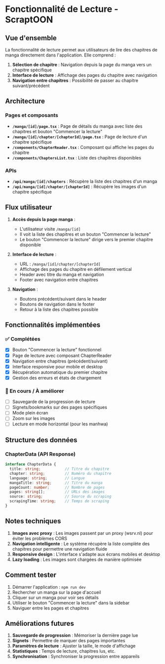 # Fonctionnalité de Lecture - ScraptOON

## Vue d'ensemble

La fonctionnalité de lecture permet aux utilisateurs de lire des chapitres de manga directement dans l'application. Elle comprend :

1. **Sélection de chapitre** : Navigation depuis la page du manga vers un chapitre spécifique
2. **Interface de lecture** : Affichage des pages du chapitre avec navigation
3. **Navigation entre chapitres** : Possibilité de passer au chapitre suivant/précédent

## Architecture

### Pages et composants

- **`/manga/[id]/page.tsx`** : Page de détails du manga avec liste des chapitres et bouton "Commencer la lecture"
- **`/manga/[id]/chapter/[chapterId]/page.tsx`** : Page de lecture d'un chapitre spécifique
- **`/components/ChapterReader.tsx`** : Composant qui affiche les pages du chapitre
- **`/components/ChaptersList.tsx`** : Liste des chapitres disponibles

### APIs

- **`/api/manga/[id]/chapters`** : Récupère la liste des chapitres d'un manga
- **`/api/manga/[id]/chapter/[chapterId]`** : Récupère les images d'un chapitre spécifique

## Flux utilisateur

1. **Accès depuis la page manga** :
   - L'utilisateur visite `/manga/[id]`
   - Il voit la liste des chapitres et un bouton "Commencer la lecture"
   - Le bouton "Commencer la lecture" dirige vers le premier chapitre disponible

2. **Interface de lecture** :
   - URL : `/manga/[id]/chapter/[chapterId]`
   - Affichage des pages du chapitre en défilement vertical
   - Header avec titre du manga et navigation
   - Footer avec navigation entre chapitres

3. **Navigation** :
   - Boutons précédent/suivant dans le header
   - Boutons de navigation dans le footer
   - Retour à la liste des chapitres possible

## Fonctionnalités implémentées

### ✅ Complétées
- [x] Bouton "Commencer la lecture" fonctionnel
- [x] Page de lecture avec composant ChapterReader
- [x] Navigation entre chapitres (précédent/suivant)
- [x] Interface responsive pour mobile et desktop
- [x] Récupération automatique du premier chapitre
- [x] Gestion des erreurs et états de chargement

### 🔄 En cours / À améliorer
- [ ] Sauvegarde de la progression de lecture
- [ ] Signets/bookmarks sur des pages spécifiques
- [ ] Mode plein écran
- [ ] Zoom sur les images
- [ ] Lecture en mode horizontal (pour les manhwa)

## Structure des données

### ChapterData (API Response)
```typescript
interface ChapterData {
  title: string;           // Titre du chapitre
  chapter: string;         // Numéro du chapitre
  language: string;        // Langue
  mangaTitle: string;      // Titre du manga
  pageCount: number;       // Nombre de pages
  pages: string[];         // URLs des images
  source: string;          // Source du scraping
  scrapingTime: string;    // Temps de scraping
}
```

## Notes techniques

1. **Images avec proxy** : Les images passent par un proxy (wsrv.nl) pour éviter les problèmes CORS
2. **Navigation intelligente** : Le système récupère la liste complète des chapitres pour permettre une navigation fluide
3. **Responsive design** : L'interface s'adapte aux écrans mobiles et desktop
4. **Lazy loading** : Les images sont chargées de manière optimisée

## Comment tester

1. Démarrer l'application : `npm run dev`
2. Rechercher un manga sur la page d'accueil
3. Cliquer sur un manga pour voir ses détails
4. Utiliser le bouton "Commencer la lecture" dans la sidebar
5. Naviguer entre les pages et chapitres

## Améliorations futures

1. **Sauvegarde de progression** : Mémoriser la dernière page lue
2. **Signets** : Permettre de marquer des pages importantes
3. **Paramètres de lecture** : Ajuster la taille, le mode d'affichage
4. **Statistiques** : Temps de lecture, chapitres lus, etc.
5. **Synchronisation** : Synchroniser la progression entre appareils
